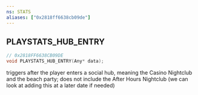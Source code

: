 ```yaml
---
ns: STATS
aliases: ["0x2818ff6638cb09de"]
---
```

## PLAYSTATS_HUB_ENTRY

```c
// 0x2818FF6638CB09DE
void PLAYSTATS_HUB_ENTRY(Any* data);
```

triggers after the player enters a social hub, meaning the Casino Nightclub and the beach party; does not include the After Hours Nightclub (we can look at adding this at a later date if needed)

